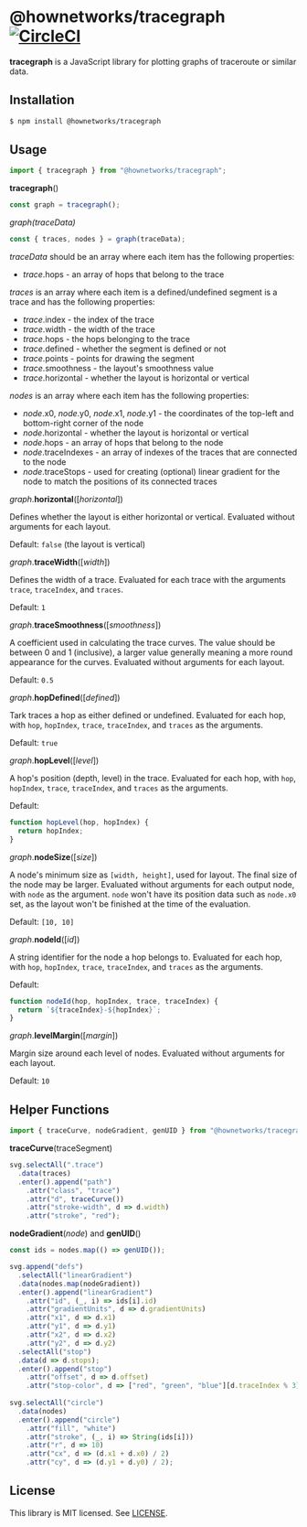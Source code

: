 # @hownetworks/tracegraph [![CircleCI](https://circleci.com/gh/HowNetWorks/tracegraph.svg?style=shield)](https://circleci.com/gh/HowNetWorks/tracegraph)

**tracegraph** is a JavaScript library for plotting graphs of traceroute or similar data.

## Installation

```sh
$ npm install @hownetworks/tracegraph
```

## Usage

```js
import { tracegraph } from "@hownetworks/tracegraph";
```

**tracegraph**()

```js
const graph = tracegraph();
```

*graph(traceData)*

```js
const { traces, nodes } = graph(traceData);
```

*traceData* should be an array where each item has the following properties:

 * *trace*.hops - an array of hops that belong to the trace

*traces* is an array where each item is a defined/undefined segment is a trace and has the following properties:

 * *trace*.index - the index of the trace
 * *trace*.width - the width of the trace
 * *trace*.hops - the hops belonging to the trace
 * *trace*.defined - whether the segment is defined or not
 * *trace*.points - points for drawing the segment
 * *trace*.smoothness - the layout's smoothness value
 * *trace*.horizontal - whether the layout is horizontal or vertical

*nodes* is an array where each item has the following properties:

 * *node*.x0, *node*.y0, *node*.x1, *node*.y1 - the coordinates of the top-left and bottom-right corner of the node
 * *node*.horizontal - whether the layout is horizontal or vertical
 * *node*.hops - an array of hops that belong to the node
 * *node*.traceIndexes - an array of indexes of the traces that are connected to the node
 * *node*.traceStops - used for creating (optional) linear gradient for the node to match the positions of its connected traces

*graph*.**horizontal**([*horizontal*])

Defines whether the layout is either horizontal or vertical. Evaluated without arguments for each layout. 

Default: `false` (the layout is vertical)

*graph*.**traceWidth**([*width*])

Defines the width of a trace. Evaluated for each trace with the arguments `trace`, `traceIndex`, and `traces`.

Default: `1`

*graph*.**traceSmoothness**([*smoothness*])

A coefficient used in calculating the trace curves. The value should be between 0 and 1 (inclusive), a larger value generally meaning a more round appearance for the curves. Evaluated without arguments for each layout.

Default: `0.5`

*graph*.**hopDefined**([*defined*])

Tark traces a hop as either defined or undefined. Evaluated for each hop, with `hop`, `hopIndex`, `trace`, `traceIndex`, and `traces` as the arguments.

Default: `true`

*graph*.**hopLevel**([*level*])

A hop's position (depth, level) in the trace. Evaluated for each hop, with `hop`, `hopIndex`, `trace`, `traceIndex`, and `traces` as the arguments.

Default:

```js
function hopLevel(hop, hopIndex) {
  return hopIndex;
}
```

*graph*.**nodeSize**([*size*])

A node's minimum size as `[width, height]`, used for layout. The final size of the node may be larger. Evaluated without arguments for each output node, with `node` as the argument. `node` won't have its position data such as `node.x0` set, as the layout won't be finished at the time of the evaluation.

Default: `[10, 10]`

*graph*.**nodeId**([*id*])

A string identifier for the node a hop belongs to. Evaluated for each hop, with `hop`, `hopIndex`, `trace`, `traceIndex`, and `traces` as the arguments.

Default:

```js
function nodeId(hop, hopIndex, trace, traceIndex) {
  return `${traceIndex}-${hopIndex}`;
}
```

*graph*.**levelMargin**([*margin*])

Margin size around each level of nodes. Evaluated without arguments for each layout. 

Default: `10`

## Helper Functions

```js
import { traceCurve, nodeGradient, genUID } from "@hownetworks/tracegraph";
```

**traceCurve**(traceSegment)

```js
svg.selectAll(".trace")
  .data(traces)
  .enter().append("path")
    .attr("class", "trace")
    .attr("d", traceCurve())
    .attr("stroke-width", d => d.width)
    .attr("stroke", "red");
```

**nodeGradient**(*node*) and **genUID**()

```js
const ids = nodes.map(() => genUID());

svg.append("defs")
  .selectAll("linearGradient")
  .data(nodes.map(nodeGradient))
  .enter().append("linearGradient")
    .attr("id", (_, i) => ids[i].id)
    .attr("gradientUnits", d => d.gradientUnits)
    .attr("x1", d => d.x1)
    .attr("y1", d => d.y1)
    .attr("x2", d => d.x2)
    .attr("y2", d => d.y2)
  .selectAll("stop")
  .data(d => d.stops);
  .enter().append("stop")
    .attr("offset", d => d.offset)
    .attr("stop-color", d => ["red", "green", "blue"][d.traceIndex % 3]);
  
svg.selectAll("circle")
  .data(nodes)
  .enter().append("circle")
    .attr("fill", "white")
    .attr("stroke", (_, i) => String(ids[i]))
    .attr("r", d => 10)
    .attr("cx", d => (d.x1 + d.x0) / 2)
    .attr("cy", d => (d.y1 + d.y0) / 2);
```

## License

This library is MIT licensed. See [LICENSE](./LICENSE).
